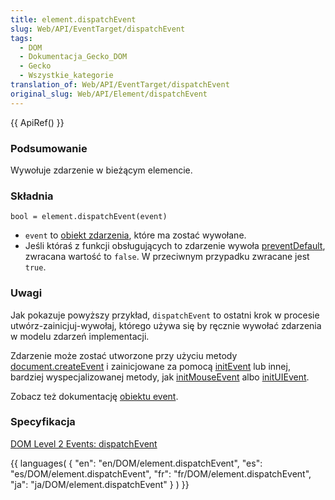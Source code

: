 ```yaml
---
title: element.dispatchEvent
slug: Web/API/EventTarget/dispatchEvent
tags:
  - DOM
  - Dokumentacja_Gecko_DOM
  - Gecko
  - Wszystkie_kategorie
translation_of: Web/API/EventTarget/dispatchEvent
original_slug: Web/API/Element/dispatchEvent
---
```

{{ ApiRef() }}

### Podsumowanie

Wywołuje zdarzenie w bieżącym elemencie.

### Składnia

    bool = element.dispatchEvent(event)

- `event` to [obiekt zdarzenia](pl/DOM/event), które ma zostać wywołane.
- Jeśli któraś z funkcji obsługujących to zdarzenie wywoła [preventDefault](pl/DOM/event.preventDefault), zwracana wartość to `false`. W przeciwnym przypadku zwracane jest `true`.

### Uwagi

Jak pokazuje powyższy przykład, `dispatchEvent` to ostatni krok w procesie utwórz-zainicjuj-wywołaj, którego używa się by ręcznie wywołać zdarzenia w modelu zdarzeń implementacji.

Zdarzenie może zostać utworzone przy użyciu metody [document.createEvent](pl/DOM/document.createEvent) i zainicjowane za pomocą [initEvent](pl/DOM/event.initEvent) lub innej, bardziej wyspecjalizowanej metody, jak [initMouseEvent](pl/DOM/event.initMouseEvent) albo [initUIEvent](pl/DOM/event.initUIEvent).

Zobacz też dokumentację [obiektu event](pl/DOM/event).

### Specyfikacja

[DOM Level 2 Events: dispatchEvent](http://www.w3.org/TR/DOM-Level-2-Events/events.html#Events-EventTarget-dispatchEvent)





{{ languages( { "en": "en/DOM/element.dispatchEvent", "es": "es/DOM/element.dispatchEvent", "fr": "fr/DOM/element.dispatchEvent", "ja": "ja/DOM/element.dispatchEvent" } ) }}

